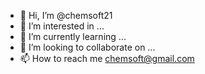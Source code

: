 - 👋 Hi, I’m @chemsoft21
- 👀 I’m interested in ...
- 🌱 I’m currently learning ...
- 💞️ I’m looking to collaborate on ...
- 📫 How to reach me chemsoft@gmail.com

<!---
chemsoft21/chemsoft21 is a ✨ special ✨ repository because its `README.md` (this file) appears on your GitHub profile.
You can click the Preview link to take a look at your changes.
--->
